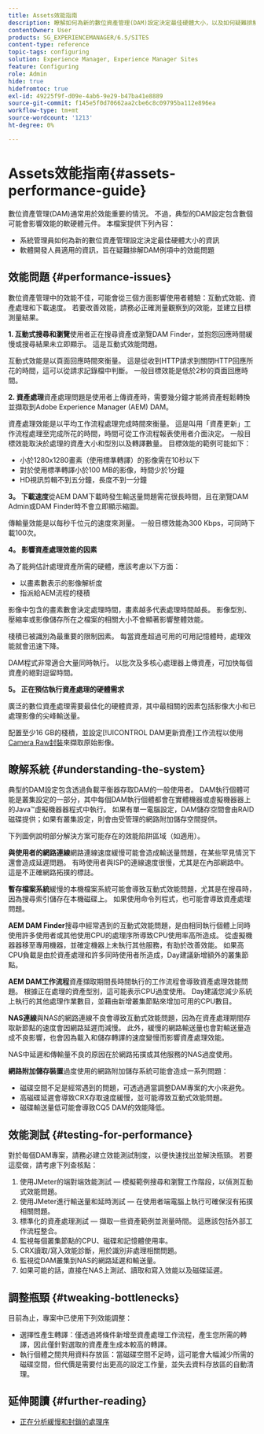 ```yaml
---
title: Assets效能指南
description: 瞭解如何為新的數位資產管理(DAM)設定決定最佳硬體大小，以及如何疑難排解效能問題
contentOwner: User
products: SG_EXPERIENCEMANAGER/6.5/SITES
content-type: reference
topic-tags: configuring
solution: Experience Manager, Experience Manager Sites
feature: Configuring
role: Admin
hide: true
hidefromtoc: true
exl-id: 49225f9f-d09e-4ab6-9e29-b47ba41e8889
source-git-commit: f145e5f0d70662aa2cbe6c8c09795ba112e896ea
workflow-type: tm+mt
source-wordcount: '1213'
ht-degree: 0%

---
```


# Assets效能指南{#assets-performance-guide}

數位資產管理(DAM)通常用於效能重要的情況。 不過，典型的DAM設定包含數個可能會影響效能的軟硬體元件。 本檔案提供下列內容：

* 系統管理員如何為新的數位資產管理設定決定最佳硬體大小的資訊
* 軟體開發人員適用的資訊，旨在疑難排解DAM例項中的效能問題

## 效能問題 {#performance-issues}

數位資產管理中的效能不佳，可能會從三個方面影響使用者體驗：互動式效能、資產處理和下載速度。 若要改善效能，請務必正確測量觀察到的效能，並建立目標測量結果。

**1. 互動式搜尋和瀏覽**&#x200B;使用者正在搜尋資產或瀏覽DAM Finder，並抱怨回應時間緩慢或搜尋結果未立即顯示。 這是互動式效能問題。

互動式效能是以頁面回應時間來衡量。 這是從收到HTTP請求到關閉HTTP回應所花的時間，這可以從請求記錄檔中判斷。 一般目標效能是低於2秒的頁面回應時間。

**2. 資產處理**&#x200B;資產處理問題是使用者上傳資產時，需要幾分鐘才能將資產輕鬆轉換並擷取到Adobe Experience Manager (AEM) DAM。

資產處理效能是以平均工作流程處理完成時間來衡量。 這是叫用「資產更新」工作流程處理至完成所花的時間，時間可從工作流程報表使用者介面決定。 一般目標效能取決於處理的資產大小和型別以及轉譯數量。 目標效能的範例可能如下：

* 小於1280x1280畫素（使用標準轉譯）的影像需在10秒以下
* 對於使用標準轉譯小於100 MB的影像，時間少於1分鐘
* HD視訊剪輯不到五分鐘，長度不到一分鐘

**3。 下載速度**&#x200B;從AEM DAM下載時發生輸送量問題需花很長時間，且在瀏覽DAM Admin或DAM Finder時不會立即顯示縮圖。

傳輸量效能是以每秒千位元的速度來測量。 一般目標效能為300 Kbps，可同時下載100次。

**4。 影響資產處理效能的因素**

為了能夠估計處理資產所需的硬體，應該考慮以下方面：

* 以畫素數表示的影像解析度
* 指派給AEM流程的棧積

影像中包含的畫素數會決定處理時間，畫素越多代表處理時間越長。
影像型別、壓縮率或影像儲存所在之檔案的相關大小不會顯著影響整體效能。

棧積已被識別為最重要的限制因素。 每當資產超過可用的可用記憶體時，處理效能就會迅速下降。

DAM程式非常適合大量同時執行。 以批次及多核心處理器上傳資產，可加快每個資產的絕對逗留時間。

**5。 正在預估執行資產處理的硬體需求**

廣泛的數位資產處理需要最佳化的硬體資源，其中最相關的因素包括影像大小和已處理影像的尖峰輸送量。

配置至少16 GB的棧積，並設定[!UICONTROL DAM更新資產]工作流程以使用[Camera Raw封裝](/help/assets/camera-raw.md)來擷取原始影像。

## 瞭解系統 {#understanding-the-system}

典型的DAM設定包含透過負載平衡器存取DAM的一般使用者。 DAM執行個體可能是叢集設定的一部分，其中每個DAM執行個體都會在實體機器或虛擬機器器上的Java™虛擬機器器程式中執行。 如果有單一電腦設定，DAM儲存空間會由RAID磁碟提供；如果有叢集設定，則會由受管理的網路附加儲存空間提供。

下列圖例說明部分解決方案可能存在的效能陷阱區域（如適用）。

**與使用者的網路連線**&#x200B;網路連線速度緩慢可能會造成輸送量問題，在某些罕見情況下還會造成延遲問題。 有時使用者與ISP的連線速度很慢，尤其是在內部網路中。 這是不正確網路拓撲的標誌。

**暫存檔案系統**&#x200B;緩慢的本機檔案系統可能會導致互動式效能問題，尤其是在搜尋時，因為搜尋索引儲存在本機磁碟上。 如果使用命令列程式，也可能會導致資產處理問題。

**AEM DAM Finder**&#x200B;搜尋中經常遇到的互動式效能問題，是由相同執行個體上同時使用許多使用者或其他使用CPU的處理序所導致CPU使用率高所造成。 從虛擬機器器移至專用機器，並確定機器上未執行其他服務，有助於改善效能。 如果高CPU負載是由於資產處理和許多同時使用者所造成，Day建議新增額外的叢集節點。

**AEM DAM工作流程**&#x200B;資產擷取期間長時間執行的工作流程會導致資產處理效能問題。 根據正在處理的資產型別，這可能表示CPU過度使用。 Day建議您減少系統上執行的其他處理作業數目，並藉由新增叢集節點來增加可用的CPU數目。

**NAS連線**&#x200B;與NAS的網路連線不良會導致互動式效能問題，因為在資產處理期間存取新節點的速度會因網路延遲而減慢。 此外，緩慢的網路輸送量也會對輸送量造成不良影響，也會因為載入和儲存轉譯的速度變慢而影響資產處理效能。

NAS中延遲和傳輸量不良的原因在於網路拓撲或其他服務的NAS過度使用。

**網路附加儲存裝置**&#x200B;過度使用的網路附加儲存系統可能會造成一系列問題：

* 磁碟空間不足是經常遇到的問題，可透過適當調整DAM專案的大小來避免。
* 高磁碟延遲會導致CRX存取速度緩慢，並可能導致互動式效能問題。
* 磁碟輸送量低可能會導致CQ5 DAM的效能降低。

## 效能測試 {#testing-for-performance}

對於每個DAM專案，請務必建立效能測試制度，以便快速找出並解決瓶頸。 若要這麼做，請考慮下列查核點：

1. 使用JMeter的端對端效能測試 — 模擬範例搜尋和瀏覽工作階段，以偵測互動式效能問題。
1. 使用JMeter進行輸送量和延時測試 — 在使用者端電腦上執行可確保沒有拓撲相關問題。
1. 標準化的資產處理測試 — 擷取一些資產範例並測量時間。 這應該包括外部工作流程整合。
1. 監視每個叢集節點的CPU、磁碟和記憶體使用率。
1. CRX讀取/寫入效能診斷，用於識別非處理相關問題。
1. 監視從DAM叢集到NAS的網路延遲和輸送量。
1. 如果可能的話，直接在NAS上測試、讀取和寫入效能以及磁碟延遲。

## 調整瓶頸 {#tweaking-bottlenecks}

目前為止，專案中已使用下列效能調整：

* 選擇性產生轉譯：僅透過將條件新增至資產處理工作流程，產生您所需的轉譯，因此僅針對選取的資產產生成本較高的轉譯。
* 執行個體之間共用資料存放區：當磁碟空間不足時，這可能會大幅減少所需的磁碟空間，但代價是需要付出更高的設定工作量，並失去資料存放區的自動清理。

## 延伸閱讀 {#further-reading}

* [正在分析緩慢和封鎖的處理序](https://helpx.adobe.com/experience-manager/kb/AnalyzeSlowAndBlockedProcesses.html)
